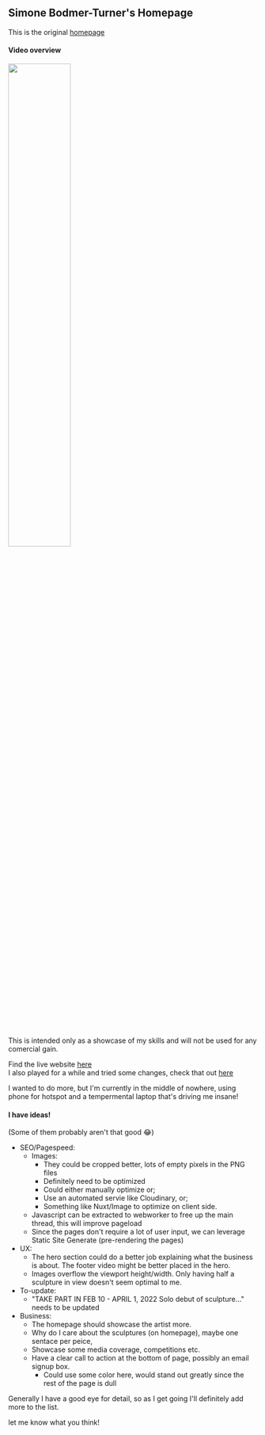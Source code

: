 ## Simone Bodmer-Turner's Homepage
This is the original [homepage](https://simonebodmerturner.com/)

#### Video overview
[<img src="/video-thubnail.png" width="50%">](https://vimeo.com/780827413)

This is intended only as a showcase of my skills and will not be used for any comercial gain.

Find the live website [here](https://simone-bodmer-turner.onrender.com/)  
I also played for a while and tried some changes, check that out [here](https://simone-bodmer-dev.onrender.com/)

I wanted to do more, but I'm currently in the middle of nowhere, using phone for hotspot and a tempermental laptop that's driving me insane!

#### I have ideas!
(Some of them probably aren't that good 😂)

- SEO/Pagespeed:
  - Images:
    - They could be cropped better, lots of empty pixels in the PNG files
    - Definitely need to be optimized
    - Could either manually optimize or;
    - Use an automated servie like Cloudinary, or;
    - Something like Nuxt/Image to optimize on client side.
  - Javascript can be extracted to webworker to free up the main thread, this will improve pageload
  - Since the pages don't require a lot of user input, we can leverage Static Site Generate (pre-rendering the pages)
- UX:
  - The hero section could do a better job explaining what the business is about. The footer video might be better placed in the hero.
  - Images overflow the viewport height/width. Only having half a sculpture in view doesn't seem optimal to me.
- To-update:
  - "TAKE PART IN FEB 10 - APRIL 1, 2022 Solo debut of sculpture..." needs to be updated
- Business:
  - The homepage should showcase the artist more.
  - Why do I care about the sculptures (on homepage), maybe one sentace per peice,
  - Showcase some media coverage, competitions etc.
  - Have a clear call to action at the bottom of page, possibly an email signup box.
    - Could use some color here, would stand out greatly since the rest of the page is dull

Generally I have a good eye for detail, so as I get going I'll definitely add more to the list.

let me know what you think!